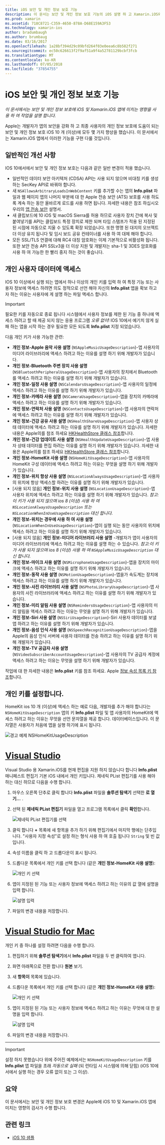 ```yaml
---
title: iOS 보안 및 개인 정보 보호 기능
description: 이 문서는 보안 및 개인 정보 보호 기능의 iOS 설명 하 고 Xamarin.iOS와 함께 사용 하는 방법에 설명 합니다. IOS 10 및 개인 사용자 데이터에 액세스 하는 방법에 대 한 업데이트 살펴보겠습니다를 걸립니다.
ms.prod: xamarin
ms.assetid: 718C8721-C359-4650-878A-D68E159A3F53
ms.technology: xamarin-ios
author: bradumbaugh
ms.author: brumbaug
ms.date: 03/16/2017
ms.openlocfilehash: 1a28bf394d29c09bfd264f03e0eea6c8b582f271
ms.sourcegitcommit: ec50c626613f2f9af51a9f4a52781129bcbf3fcb
ms.translationtype: MT
ms.contentlocale: ko-KR
ms.lasthandoff: 07/05/2018
ms.locfileid: "37854755"
---
```

# <a name="ios-security-and-privacy-features"></a>iOS 보안 및 개인 정보 보호 기능

_이 문서에서는 보안 및 개인 정보 보호에 iOS 및 Xamarin.iOS 앱에 미치는 영향을 사용 하 여 작업을 설명 합니다._

Apple는 개발자가 앱의 보안을 강화 하 고 최종 사용자의 개인 정보 보호에 도움이 되는 보안 및 개인 정보 보호 iOS 10 개 (이상)에 모두 몇 가지 향상을 했습니다. 이 문서에서는 Xamarin.iOS 앱에서 이러한 기능을 구현 다룰 것입니다.
    
<a name="General-Enhancements" />

## <a name="general-enhancements"></a>일반적인 개선 사항

IOS 10에서에서 보안 및 개인 정보 보호는 다음과 같은 일반 변경이 적용 했습니다.

- 일반적인 데이터 보안 아키텍처 (CDSA) API는 사용 되지 않으며 비대칭 키를 생성 하는 SecKey API로 바꿔야 합니다.
- 새 `NSAllowsArbitraryLoadsInWebContent` 키를 추가할 수는 앱의 **Info.plist** 파일과 웹 페이지 앱의 나머지 부분에 대 한 Apple 전송 보안 (ATS) 보호를 사용 하도록 계속 하는 동안 올바르게 로드를 사용 하면 됩니다. 자세한 내용은 참조 하십시오 우리의 [앱 전송 보안](~/ios/app-fundamentals/ats.md) 설명서.
- 새 클립보드에 10 iOS 및 macOS Sierra를 허용 하므로 사용자 장치 간에 복사 및 붙여넣기를 API는 클립보드 특정 장치로 제한 되며 타임 스탬프가 적용 된 지정된 된 시점에 자동으로 지울 수 있도록 확장 되었습니다. 또한 명명 된 대지의 오브젝트 더 이상 유지 됩니다 및 임시 보드 공유 컨테이너를 사용 하 여 대체 해야 합니다.
- 모든 SSL/TLS 연결에 대해 RC4 대칭 암호화는 이제 기본적으로 비활성화 됩니다. 또한 보안 전송 API SSLv3을 더 이상 지원 및 개발자는 sha-1 및 3DES 암호화를 사용 하 여 가능한 한 빨리 중지 하는 것이 좋습니다.

<a name="Accessing-Private-User-Data" />

## <a name="accessing-private-user-data"></a>개인 사용자 데이터에 액세스

IOS 10 이상에서 실행 되는 앱에서 하나 이상의 개인 키를 입력 하 여 특정 기능 또는 사용자 정보에 액세스 하려면 의도 정적으로 선언 해야 자신의 **Info.plist** 앱을 확보 하고자 하는 이유는 사용자에 게 설명 하는 파일 액세스 합니다.

> [!IMPORTANT]
> 필요한 키를 자동으로 종료 됩니다 시스템에서 사용자 정보를 제한 된 기능 중 하나에 액세스 하려고 할 때 제공 되지 않는 응용 프로그램 _오류 없이_! IOS 10에서 예기치 않게 실패 하는 앱을 시작 하는 경우 필요한 모든 되도록 **Info.plist** 지정 되었습니다.

다음 개인 키가 사용 가능한 관련:

- **개인 정보-Apple 음악 사용 설명** (`NSAppleMusicUsageDescription`)-앱 사용자의 미디어 라이브러리에 액세스 하려고 하는 이유를 설명 하기 위해 개발자가 있습니다.
- **개인 정보-Bluetooth 주변 장치 사용 설명** (`NSBluetoothPeripheralUsageDescription`)-앱 사용자의 장치에서 Bluetooth를 액세스 하려고 하는 이유를 설명 하기 위해 개발자가 있습니다.
- **개인 정보-일정 사용 설명** (`NSCalendarsUsageDescription`)-앱 사용자의 일정에 액세스 하려고 하는 이유를 설명 하기 위해 개발자가 있습니다.
- **개인 정보-카메라 사용 설명** (`NSCameraUsageDescription`)-앱을 장치의 카메라에 액세스 하려고 하는 이유를 설명 하기 위해 개발자가 있습니다.
- **개인 정보-연락처 사용 설명** (`NSContactsUsageDescription`)-앱 사용자의 연락처에 액세스 하려고 하는 이유를 설명 하기 위해 개발자가 있습니다.
- **개인 정보-건강 공유 사용 설명** (`NSHealthShareUsageDescription`)-앱 사용자 상태 데이터에 액세스 하려고 하는 이유를 설명 하기 위해 개발자가 있습니다. 자세한 내용은 Apple의를 참조 하세요 [HKHealthStore 클래스 참조](https://developer.apple.com/reference/healthkit/hkhealthstore)합니다.
- **개인 정보-건강 업데이트 사용 설명** (`NSHealthUpdateUsageDescription`)-앱 사용자 상태 데이터를 편집 하려는 이유를 설명 하기 위해 개발자가 있습니다. 자세한 내용은 Apple의를 참조 하세요 [HKHealthStore 클래스 참조](https://developer.apple.com/reference/healthkit/hkhealthstore)합니다.
- **개인 정보-HomeKit 사용 설명** (`NSHomeKitUsageDescription`)-앱 사용자의 HomeKit 구성 데이터에 액세스 하려고 하는 이유는 무엇을 설명 하기 위해 개발자가 있습니다.
- **개인 정보-위치 항상 사용 설명** (`NSLocationAlwaysUsageDescription`)-앱 사용자의 위치에 항상 액세스할 하려는 이유를 설명 하기 위해 개발자가 있습니다.
- [사용 되지 않음] **개인 정보-위치 사용 설명** (`NSLocationUsageDescription`)-앱 사용자 위치에 액세스 하려고 하는 이유를 설명 하기 위해 개발자가 있습니다. *참고:이 키가 사용 되지 않으며 ios 8 (이상) 사용 하 여 `NSLocationAlwaysUsageDescription` 또는 `NSLocationWhenInUseUsageDescription` 대신 합니다.*
- **개인 정보-위치는 경우에 사용 하 여 사용 설명** (`NSLocationWhenInUseUsageDescription`)-앱이 실행 되는 동안 사용자의 위치에 액세스 하려고 하는 이유를 설명 하기 위해 개발자가 있습니다.
- [사용 되지 않음] **개인 정보-미디어 라이브러리 사용 설명** -개발자가 앱이 사용자의 미디어 라이브러리에 액세스 하려고 하는 이유를 설명 하는 수 있습니다. *참고:이 키가 사용 되지 않으며 ios 8 (이상) 사용 하 여 `NSAppleMusicUsageDescription` 대신 합니다.*
- **개인 정보-마이크 사용 설명** (`NSMicrophoneUsageDescription`)-앱을 장치의 마이크에 액세스 하려고 하는 이유를 설명 하기 위해 개발자가 있습니다.
- **개인 정보-동작 사용 설명** (`NSMotionUsageDescription`)-앱을가 속도계는 장치에 액세스 하려고 하는 이유를 설명 하기 위해 개발자가 있습니다.
- **개인 정보-사진 라이브러리 사용 설명** (`NSPhotoLibraryUsageDescription`)-앱 사용자의 사진 라이브러리에 액세스 하려고 하는 이유를 설명 하기 위해 개발자가 있습니다.
- **개인 정보-미리 알림 사용 설명** (`NSRemindersUsageDescription`)-앱 사용자의 미리 알림을 액세스 하려고 하는 이유는 무엇을 설명 하기 위해 개발자가 있습니다.
- **개인 정보-Siri 사용 설명** (`NSSiriUsageDescription`)-Siri 사용자 데이터를 보낼 앱 하려고 하는 이유를 설명 하기 위해 개발자가 있습니다.
- **개인 정보-음성 인식 사용 설명** (`NSSpeechRecognitionUsageDescription`)-앱을 Apple의 음성 인식 서버에 사용자 데이터를 전송 하려고 하는 이유를 설명 하기 위해 개발자가 있습니다.
- **개인 정보-TV 공급자 사용 설명** (`NSVideoSubscriberAccountUsageDescription`)-앱 사용자의 TV 공급자 계정에 액세스 하려고 하는 이유는 무엇을 설명 하기 위해 개발자가 있습니다.

작업에 대 한 자세한 내용은 **Info.plist** 키를 참조 하세요. Apple [정보 속성 목록 키 참조](https://developer.apple.com/library/content/documentation/General/Reference/InfoPlistKeyReference/Introduction/Introduction.html#//apple_ref/doc/uid/TP40009248-SW1)합니다.

<a name="Setting-Privacy-Keys" />

## <a name="setting-privacy-keys"></a>개인 키를 설정합니다.

HomeKit ios 10 개 (이상)에 액세스 하는 예로 다음, 개발자를 추가 해야 합니다는 `NSHomeKitUsageDescription` 앱의 키 **Info.plist** 파일 및 앱 사용자의 HomeKit에 액세스 하려고 하는 이유는 무엇을 선언 문자열을 제공 합니다. 데이터베이스입니다. 이 문자열은 사용자가 처음에 앱을 실행 하기에 표시 됩니다.

![경고 예제 NSHomeKitUsageDescription](security-privacy-images/info01.png "NSHomeKitUsageDescription 경고 예제")

# <a name="visual-studiotabvswin"></a>[Visual Studio](#tab/vswin)

Visual Studio 용 Xamarin.iOS를 현재 편집을 지원 하지 않습니다 합니다 **Info.plist** 매니페스트 편집기 기본 iOS 내에서 개인 키입니다. 제네릭 PList 편집기를 사용 해야 하는 대신 하므로 다음을 수행 합니다.

1. 마우스 오른쪽 단추로 클릭 합니다 **Info.plist** 파일을 **솔루션 탐색기** 선택한 **로 열기...** .
2. 선택 된 **제네릭 PList 편집기** 파일을 열고 프로그램 목록에서 클릭 **확인**합니다.

    ![제네릭 PList 편집기를 선택](security-privacy-images/InfoEditorSelectionVs.png "제네릭 PList 편집기를 선택 합니다.")
3. 클릭 합니다 **+** 목록에 새 항목을 추가 하기 위해 편집기에서 마지막 행에는 단추입니다. "사용자 지정 속성"로 설정 하는 형식 사용 하 여 호출 됩니다 `String` 및 빈 값입니다.
4. 속성 이름을 클릭 하 고 드롭다운이 표시 됩니다.
5. 드롭다운 목록에서 개인 키를 선택 합니다 (같은 **개인 정보-HomeKit 사용 설명**): 

    ![개인 키 선택](security-privacy-images/InfoPListEditorSelectKey.png "개인 키를 선택 합니다.")
6. 앱이 지정된 된 기능 또는 사용자 정보에 액세스 하려고 하는 이유의 값 열에 설명을 입력 합니다. 

    ![설명 입력](security-privacy-images/InfoPListSetValue.png "설명을 입력")
7. 파일의 변경 내용을 저장합니다.

# <a name="visual-studio-for-mactabvsmac"></a>[Visual Studio for Mac](#tab/vsmac)

개인 키 중 하나를 설정 하려면 다음을 수행 합니다.

1. 편집하기 위해 **솔루션 탐색기**에서 **Info.plist** 파일을 두 번 클릭하여 엽니다.
2. 화면 아래쪽으로 전환 합니다 **원본** 보기.
3. 새 **항목이** 목록에 있습니다.
4. 드롭다운 목록에서 개인 키를 선택 합니다 (같은 **개인 정보-HomeKit 사용 설명**): 

    ![개인 키 선택](security-privacy-images/info02.png "개인 키를 선택 합니다.")
5. 앱이 지정된 된 기능 또는 사용자 정보에 액세스 하려고 하는 이유는 무엇에 대 한 설명을 입력 합니다. 

    ![설명 입력](security-privacy-images/info03.png "설명을 입력")
6. 파일의 변경 내용을 저장합니다.

-----

> [!IMPORTANT]
> 설정 하지 못했습니다 위에 주어진 예제에서는 `NSHomeKitUsageDescription` 키를 **Info.plist** 앱 파일을 초래 _자동으로 실패_ (되 런타임 시 시스템에 의해 닫힘) (iOS 10에서에서 실행 하는 경우 오류 없이 또는 그 이상).

<a name="Summary" />

## <a name="summary"></a>요약

이 문서에서는 보안 및 개인 정보 보호 변경은 Apple에 iOS 10 및 Xamarin.iOS 앱에 미치는 영향의 검사가 수행 합니다.

## <a name="related-links"></a>관련 링크

- [iOS 10 샘플](https://developer.xamarin.com/samples/ios/iOS10/)
